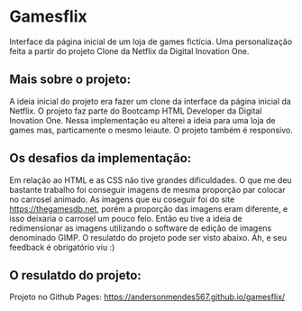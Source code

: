 # Gamesflix
Interface da página inicial de um loja de games fictícia. Uma personalização feita a partir do projeto Clone da Netflix da Digital Inovation One. 

## Mais sobre o projeto:
A ideia inicial do projeto era fazer um clone da interface da página inicial da Netflix.
O projeto faz parte do Bootcamp HTML Developer da Digital Inovation One.
Nessa implementação eu alterei a ideia para uma loja de games mas, particamente o mesmo leiaute.
O projeto também é responsivo.

## Os desafios da implementação:
Em relação ao HTML e as CSS não tive grandes dificuldades. O que me deu bastante trabalho foi conseguir imagens de mesma proporção par colocar no carrosel animado.
As imagens que eu coseguir foi do site https://thegamesdb.net, porém a proporção das imagens eram diferente, e isso deixaria o carrosel um pouco feio.
Então eu tive a ideia de redimensionar as imagens utilizando o software de edição de imagens denominado GIMP. O resulatdo do projeto pode ser visto abaixo.
Ah, e seu feedback é obrigatório viu :)

## O resulatdo do projeto:
Projeto no Github Pages: https://andersonmendes567.github.io/gamesflix/
